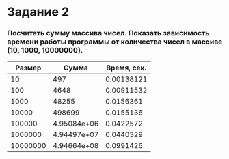# Задание 2

### Посчитать сумму массива чисел. Показать зависимость времени работы программы от количества чисел в массиве (10, 1000, 10000000).

| Размер | Сумма | Время, сек. |
| --- | --- | --- |
| 10 | 497 | 0.00138121 |
| 100 | 4648 | 0.00911532 |
| 1000 | 48255 | 0.0156361 |
| 10000 | 498699 | 0.0155136 |
| 100000 | 4.95084e+06 | 0.0422572 |
| 1000000 | 4.94497e+07 | 0.0440329 |
| 10000000 | 4.94664e+08 | 0.0991426 |
